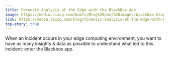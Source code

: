 ```yaml
---
title: Forensic Analysis at the Edge with the BlackBox App
image: https://media.sixsq.com/hubfs/Blog%20post%20images/blackbox-blog-title-min.png
link: https://media.sixsq.com/blog/forensic-analysis-at-the-edge-with-blackbox-app
top-story: true
---
```


When an incident occurs in your edge computing environment, you want to have as many insights & data as possible to understand what led to this incident: enter the Blackbox app.